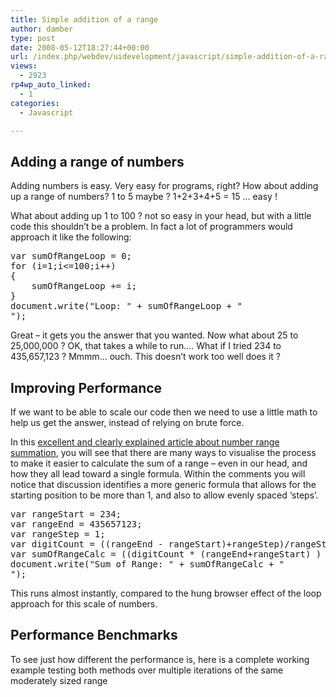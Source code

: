 ```yaml
---
title: Simple addition of a range
author: damber
type: post
date: 2008-05-12T18:27:44+00:00
url: /index.php/webdev/uidevelopment/javascript/simple-addition-of-a-range-2/
views:
  - 2923
rp4wp_auto_linked:
  - 1
categories:
  - Javascript

---
```

## Adding a range of numbers

Adding numbers is easy. Very easy for programs, right? How about adding up a range of numbers? 1 to 5 maybe ? 1+2+3+4+5 = 15 &#8230; easy !

What about adding up 1 to 100 ? not so easy in your head, but with a little code this shouldn&#8217;t be a problem. In fact a lot of programmers would approach it like the following:

<pre>var sumOfRangeLoop = 0;
for (i=1;i<=100;i++)
{
	sumOfRangeLoop += i;
}
document.write("Loop: " + sumOfRangeLoop + "<br/>");	</pre>

Great &#8211; it gets you the answer that you wanted. Now what about 25 to 25,000,000 ? OK, that takes a while to run&#8230;. What if I tried 234 to 435,657,123 ? Mmmm&#8230; ouch. This doesn&#8217;t work too well does it ? 

## Improving Performance

If we want to be able to scale our code then we need to use a little math to help us get the answer, instead of relying on brute force. 

In this [excellent and clearly explained article about number range summation][1], you will see that there are many ways to visualise the process to make it easier to calculate the sum of a range &#8211; even in our head, and how they all lead toward a single formula. Within the comments you will notice that discussion identifies a more generic formula that allows for the starting position to be more than 1, and also to allow evenly spaced &#8216;steps&#8217;. 

<pre>var rangeStart = 234;
var rangeEnd = 435657123;
var rangeStep = 1;
var digitCount = ((rangeEnd - rangeStart)+rangeStep)/rangeStep;
var sumOfRangeCalc = ((digitCount * (rangeEnd+rangeStart) ) / 2);	
document.write("Sum of Range: " + sumOfRangeCalc + "<br/>");	</pre>

This runs almost instantly, compared to the hung browser effect of the loop approach for this scale of numbers. 

## Performance Benchmarks

To see just how different the performance is, here is a complete working example testing both methods over multiple iterations of the same moderately sized range

<pre><html>
<head>
<title>test</test>
</head>
<body>
<script type="text/javascript">

	var rangeStart = 150;
	var rangeEnd = 25000;
	var rangeStep = 1;
	var iterations = 1000;
	var ts;
	var te;

	
	document.write("Testing Calc:  ");
	ts = new Date();
	for (j=0;j<iterations;j++)
	{
		sumByCalc();
	}
	te = new Date();
	document.write(((te - ts)/1000) + " seconds<br/>");

	document.write("Testing Loop:  ");
	ts = new Date();
	for (j=0;j<iterations;j++)
	{
		sumByLoop();
	}
	te = new Date();
	document.write(((te - ts)/1000) + " seconds<br/>");

	
	function sumByCalc()
	{
		var digitCount = ((rangeEnd - rangeStart)+rangeStep)/rangeStep;
		var sumOfRangeCalc = ((digitCount * (rangeEnd+rangeStart) ) / 2);	
//		document.write("Equation: " + sumOfRangeCalc + "<br/>");	
	}

	function sumByLoop()
	{
		var sumOfRangeLoop = 0;
		for (i=rangeStart;i<=rangeEnd;i+=rangeStep)
		{
			sumOfRangeLoop += i;
		}
//		document.write("Loop: " + sumOfRangeLoop + "<br/>");	
	}
		
</script>
</body>
</html></pre>

##### Results:

<pre>Testing Calc: 0.001 seconds
Testing Loop: 7.342 seconds</pre>

## In Conclusion

So, this simply means that you should use the right tool for the job. The Brute Force method doesn&#8217;t scale very well &#8211; there are simple equations that can answer this question, so.. use them. Here is a self contained function that returns the sum of a range from x to y with stepping z. You&#8217;ll need to validate the rangeStep to ensure it is valid with the rangeStart and rangeEnd.

<pre>function sumRange(rangeStart, rangeEnd, rangeStep)
	{
		var digitCount = ((rangeEnd - rangeStart)+rangeStep)/rangeStep;
		var sumOfRangeCalc = ((digitCount * (rangeEnd+rangeStart) ) / 2);	
		return sumOfRangeCalc;
	}</pre>

 [1]: http://betterexplained.com/articles/techniques-for-adding-the-numbers-1-to-100/